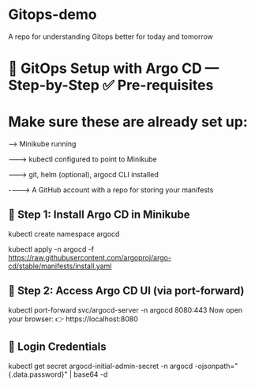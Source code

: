 # Gitops-demo
A repo for understanding Gitops better for today and tomorrow 

# 🚀 GitOps Setup with Argo CD — Step-by-Step ✅ Pre-requisites
# Make sure these are already set up:

--> Minikube running

---> kubectl configured to point to Minikube

---> git, helm (optional), argocd CLI installed

----> A GitHub account with a repo for storing your manifests

🧱 Step 1: Install Argo CD in Minikube
-------------------------------------------------------

kubectl create namespace argocd

kubectl apply -n argocd -f https://raw.githubusercontent.com/argoproj/argo-cd/stable/manifests/install.yaml

🔐 Step 2: Access Argo CD UI (via port-forward) 
-----------------------------------------------------------

kubectl port-forward svc/argocd-server -n argocd 8080:443
Now open your browser:
👉 https://localhost:8080


🔑 Login Credentials
------------------------------------------------------------
kubectl get secret argocd-initial-admin-secret -n argocd -ojsonpath="{.data.password}" | base64 -d




